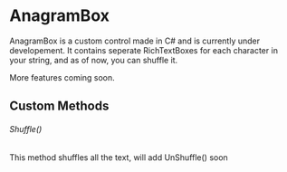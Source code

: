 # AnagramBox
AnagramBox is a custom control made in C# and is currently under developement. It contains seperate RichTextBoxes for each character in your string, and as of now, you can shuffle it. 

More features coming soon.

## Custom Methods
###### Shuffle()
This method shuffles all the text, will add UnShuffle() soon
